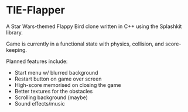 # TIE-Flapper
A Star Wars-themed Flappy Bird clone written in C++ using the Splashkit library.

Game is currently in a functional state with physics, collision, and score-keeping. 

Planned features include:  
* Start menu w/ blurred background  
* Restart button on game over screen  
* High-score memorised on closing the game  
* Better textures for the obstacles  
* Scrolling background (maybe)  
* Sound effects/music  
